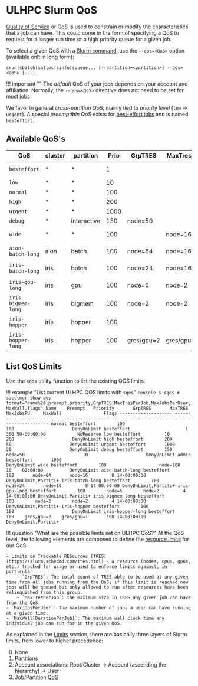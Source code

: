 # ULHPC Slurm QoS

[Quality of Service](https://slurm.schedmd.com/qos.html) or QoS is used to constrain or modify the characteristics that a job can have. This could come in the form of specifying a QoS to request for a longer run time or a high priority queue for a given job.

To select a given QoS with a [Slurm command](commands.md), use the `--qos=<QoS>` option (available onlt in long form):

```
srun|sbatch|salloc|sinfo|squeue... [--partition=<partition>] --qos=<QoS> [...]
```

!!! important ""
    The _default_ QoS of your jobs depends on your account and affiliation. Normally, the `--qos=<QoS>` directive does not need to be set for most jobs

We favor in general _cross-partition QoS_, mainly tied to _priority level_ (`low` $\rightarrow$ `urgent`). A special _preemptible QoS_ exists for [best-effort jobs](/jobs/best-effort/) and is named `besteffort`.

## Available QoS's

<!--qos-start-->

| QoS              | cluster | partition   | Prio | GrpTRES    | MaxTresPJ  | MaxJobPU | MaxWall     |
|------------------|---------|-------------|------|------------|------------|----------|-------------|
| `besteffort`       | *       | *           | 1    |            |            | 300      | 50-00:00:00 |
| `low`              | *       | *           | 10   |            |            | 200      |             |
| `normal`           | *       | *           | 100  |            |            | 100      |             |
| `high`             | *       | *           | 200  |            |            | 50       |             |
| `urgent`           | *       | *           | 1000 |            |            | 20       |             |
| `debug`            | *       | interactive | 150  | node=50    |            | 10       |             |
| `wide`             | *       | *           | 100  |            | node=160   | 10       | 0-02:00:00  |
| `aion-batch-long`  | aion    | batch       | 100  | node=64    | node=16    | 8        | 14-00:00:00 |
| `iris-batch-long`  | iris    | batch       | 100  | node=24    | node=16    | 8        | 14-00:00:00 |
| `iris-gpu-long`    | iris    | gpu         | 100  | node=6     | node=2     | 4        | 14-00:00:00 |
| `iris-bigmem-long` | iris    | bigmem      | 100  | node=2     | node=2     | 4        | 14-00:00:00 |
| `iris-hopper`      | iris    | hopper      | 100  |            |            | 100      | 14-00:00:00 |
| `iris-hopper-long` | iris    | hopper      | 100  | gres/gpu=2 | gres/gpu=1 | 100      | 14-00:00:00 |

<!--qos-end-->

## List QoS Limits

<!--limits-start-->

Use the `sqos` utility function to list the existing QOS limits.

!!! example "List current ULHPC QOS limits with `sqos`"
    ```console
    $ sqos
    # sacctmgr show qos  format="name%20,preempt,priority,GrpTRES,MaxTresPerJob,MaxJobsPerUser,MaxWall,flags"
                    Name    Preempt   Priority       GrpTRES       MaxTRES MaxJobsPU     MaxWall                Flags
    -------------------- ---------- ---------- ------------- ------------- --------- ----------- --------------------
                  normal besteffort        100                                   100                      DenyOnLimit
              besteffort                     1                                   300 50-00:00:00            NoReserve
                     low besteffort         10                                   200                      DenyOnLimit
                    high besteffort        200                                    50                      DenyOnLimit
                  urgent besteffort       1000                                    20                      DenyOnLimit
                   debug besteffort        150       node=50                      10                      DenyOnLimit
                   admin besteffort       1000                                                            DenyOnLimit
                    wide besteffort        100                    node=160        10    02:00:00          DenyOnLimit
         aion-batch-long besteffort        100       node=64       node=16         8 14-00:00:00 DenyOnLimit,Partiti+
         iris-batch-long besteffort        100       node=24       node=16         8 14-00:00:00 DenyOnLimit,Partiti+
           iris-gpu-long besteffort        100        node=6        node=2         4 14-00:00:00 DenyOnLimit,Partiti+
        iris-bigmem-long besteffort        100        node=2        node=2         4 14-00:00:00 DenyOnLimit,Partiti+
             iris-hopper besteffort        100                                   100                      DenyOnLimit
        iris-hopper-long besteffort        100    gres/gpu=2    gres/gpu=1       100 14-00:00:00 DenyOnLimit,Partiti+
    ```

<!--limits-end-->

!!! question "What are the possible limits set on ULHPC QoS?"
    At the QoS level, the following elements are composed to define the [resource limits](https://slurm.schedmd.com/resource_limits.html) for our QoS:

    - Limits on Trackable RESources [TRES](https://slurm.schedmd.com/tres.html) - a resource (nodes, cpus, gpus, etc.) tracked for usage or used to enforce limits against, in particular:
        - `GrpTRES`: The total count of TRES able to be used at any given time from all jobs running from the QoS; if this limit is reached new jobs will be queued but only allowed to run after resources have been relinquished from this group.
        - `MaxTresPerJob`: the maximum size in TRES any given job can have from the QoS.
    - `MaxJobsPerUser`: The maximum number of jobs a user can have running at a given time.
    - `MaxWall[DurationPerJob]`: The maximum wall clock time any individual job can run for in the given QoS.

As explained in the [Limits](/slurm/partitionS/#partition-limits) section, there are basically three layers of Slurm limits, from lower to higher precedence:

0. None
0. [Partitions](/slurm/partitions/)
0. Account associations: Root/Cluster -> Account (ascending the hierarchy) -> User
0. Job/Partition [QoS](/slurm/qos/)
